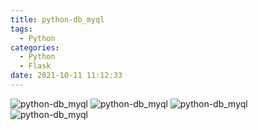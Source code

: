 ```yaml
---
title: python-db_myql
tags:
  - Python
categories:
  - Python
  - Flask
date: 2021-10-11 11:12:33
---
```


![python-db_myql](/review_img/python_mysql/1.PNG)
![python-db_myql](/review_img/python_mysql/2.PNG)
![python-db_myql](/review_img/python_mysql/3.PNG)
![python-db_myql](/review_img/python_mysql/4.PNG)

